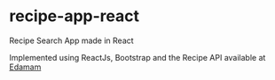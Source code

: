 # recipe-app-react
Recipe Search App made in React

Implemented using ReactJs, Bootstrap and the Recipe API available at [Edamam](https://developer.edamam.com/edamam-recipe-api)
